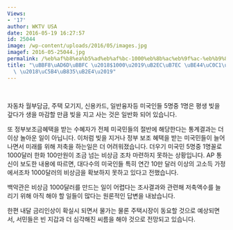 ```yaml
---
Views:
- '17'
author: WKTV USA
date: 2016-05-19 16:27:57
id: 25044
image: /wp-content/uploads/2016/05/images.jpg
imagef: 2016-05-25044.jpg
permalink: /%eb%af%b8%ea%b5%ad%eb%af%bc-1000%eb%8b%ac%eb%9f%ac-%eb%b9%84%ec%83%81%ea%b8%88%ec%a1%b0%ec%b0%a8-%ec%96%b4%eb%a0%b5%eb%8b%a4/
title: "\uBBF8\uAD6D\uBBFC \u2018$1000\u2019\uB2EC\uB7EC \uBE44\uC0C1\uAE08\uC870\uCC28\
  \ \u2018\uC5B4\uB835\uB2E4\u2019"
---
```


&nbsp;

자동차 월부담금, 주택 모기지, 신용카드, 일반융자등 미국인들 5명중 1명은 평생 빚을 갚다가 생을 마감할 만큼 빚을 지고 사는 것은 일반화 되어 있습니다.

또 정부보조금혜택을 받는 수혜자가 전체 미국민들의 절반에 해당한다는 통계결과는 더이상 놀아운 일이 아닙니다. 이처럼 빚을 지거나 정부 보조 혜택을 받는 미국민들이 늘어나면서 미래를 위해 저축을 하는일은 더 어려워졌습니다. 더우기 미국민 5명중 1명꼴로 1000달러 한화 100만원이 조금 넘는 비상금 조차 마련하지 못하는 상황입니다. AP 통신이 보도한 내용에 따르면, 대다수의 미국인들 특히 연간 10만 달러 이상의 고소득 가정에서조차 1000달러의 비상금을 확보하지 못하고 있다고 전했습니다.

백악관은 비상금 1000달러를 만드는 일이 어렵다는 조사결과와 관련해 저축액수를 늘리기 위해 아직 해야 할 일들이 많다는 원론적인 답변을 내놨습니다.

한편 내달 금리인상이 확실시 되면서 물가는 물론 주택시장이 동요할 것으로 예상되면서, 서민들은 빈 지갑과 더 심각해진 씨름을 해야 것으로 전망되고 있습니다.

&nbsp;